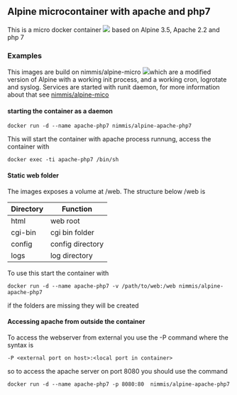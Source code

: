 ## Alpine microcontainer with apache and php7

This is a micro docker container [![](https://images.microbadger.com/badges/image/nimmis/apache.svg)](https://microbadger.com/images/nimmis/apache "Get your own image badge on microbadger.com") based on Alpine 3.5, Apache 2.2 and php 7

### Examples

This images are build on nimmis/alpine-micro [![](https://images.microbadger.com/badges/image/nimmis/alpine-micro.svg)](https://microbadger.com/images/nimmis/alpine-micro "Get your own image badge on microbadger.com")which are a modified version of Alpine with a working init process, and a working cron, logrotate  and syslog. Services are started with runit daemon, for more information about that see [nimmis/alpine-mico](https://registry.hub.docker.com/u/nimmis/alpine-micro/)


#### starting the container as a daemon

	docker run -d --name apache-php7 nimmis/alpine-apache-php7

This will start the container with apache process runnung, access the container with

	docker exec -ti apache-php7 /bin/sh

#### Static web folder

The images exposes a volume at /web. The structure below /web is

| Directory | Function |
| --------- | -------- |
| html | web root |
| cgi-bin | cgi bin folder |
| config | config directory |
| logs | log directory |

To use this start the container with

	docker run -d --name apache-php7 -v /path/to/web:/web nimmis/alpine-apache-php7

if the folders are missing they will be created

#### Accessing apache from outside the container

To access the webserver from external you use the -P command where the syntax is

	-P <external port on host>:<local port in container>

so to access the apache server on port 8080 you should use the command

	docker run -d --name apache-php7 -p 8080:80  nimmis/alpine-apache-php7

